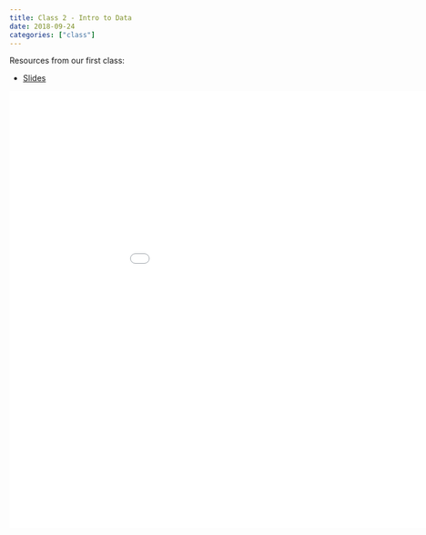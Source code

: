 ```yaml
---
title: Class 2 - Intro to Data
date: 2018-09-24
categories: ["class"]
---
```


Resources from our first class:

* [Slides](/slides/2018-09-24-Intro_to_Data.html)

<!--more-->

<iframe src="/slides/2018-09-24-Intro_to_Data.html#1" width="1024px" height="768px"  frameborder="0" allowfullscreen>
</iframe>
